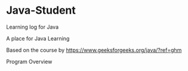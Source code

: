 # Java-Student
Learning log for Java

A place for Java Learning

Based on the course by https://www.geeksforgeeks.org/java/?ref=ghm

Program Overview
